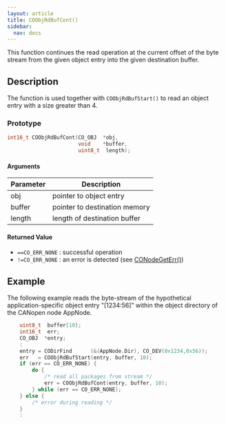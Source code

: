 ```yaml
---
layout: article
title: COObjRdBufCont()
sidebar:
  nav: docs
---
```


This function continues the read operation at the current offset of the byte stream from the given object entry into the given destination buffer.

<!--more-->

## Description

The function is used together with `COObjRdBufStart()` to read an object entry with a size greater than 4.

### Prototype

```c
int16_t COObjRdBufCont(CO_OBJ  *obj,
                       void    *buffer,
                       uint8_t  length);
```

#### Arguments

| Parameter | Description |
| --- | --- |
| obj | pointer to object entry |
| buffer | pointer to destination memory |
| length | length of destination buffer |

#### Returned Value

- `==CO_ERR_NONE` : successful operation
- `!=CO_ERR_NONE` : an error is detected (see [CONodeGetErr()](/api_node/co-node-get-err))

## Example

The following example reads the byte-stream of the hypothetical application-specific object entry "[1234:56]" within the object directory of the CANopen node AppNode.

```c
    uint8_t  buffer[10];
    int16_t  err;
    CO_OBJ  *entry;
    :
    entry = CODirFind      (&(AppNode.Dir), CO_DEV(0x1234,0x56));
    err   = COObjRdBufStart(entry, buffer, 10);
    if (err == CO_ERR_NONE) {
        do {
            /* read all packages from stream */
            err = COObjRdBufCont(entry, buffer, 10);
        } while (err == CO_ERR_NONE);
    } else {
        /* error during reading */
    }
    :
```
